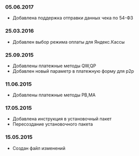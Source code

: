 ### 05.06.2017
* Добавлена поддержка отправки данных чека по 54-ФЗ

### 25.03.2016
* Добавлен выбор режима оплаты для Яндекс.Кассы

### 25.09.2015
* Добавлены платежные методы QW,QP
* Добавлен новый параметр в платежную форму для p2p

### 11.06.2015
* Добавлены платежные методы PB,MA

### 17.05.2015
* Добавлена инструкция в установочный пакет
* Пересоздание установочного пакета

### 15.05.2015
* Создан файл изменений

